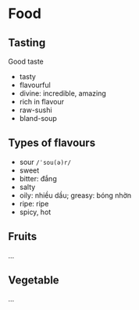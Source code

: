 Food
====

## Tasting

Good taste

- tasty
- flavourful
- divine: incredible, amazing
- rich in flavour
- raw-sushi
- bland-soup

## Types of flavours

- sour `/ˈsou(ə)r/`
- sweet
- bitter: đắng
- salty
- oily: nhiều dầu; greasy: bóng nhờn
- ripe: ripe
- spicy, hot


## Fruits

…

## Vegetable

…
